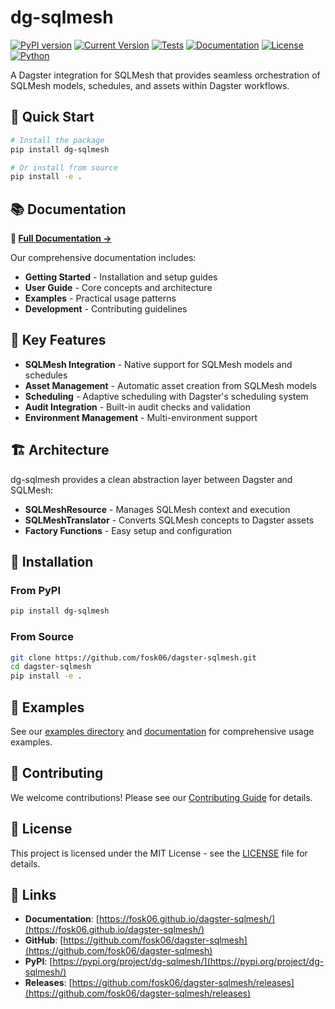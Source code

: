 # dg-sqlmesh

[![PyPI version](https://badge.fury.io/py/dg-sqlmesh.svg)](https://badge.fury.io/py/dg-sqlmesh)
[![Current Version](https://img.shields.io/badge/version-1.9.2-blue.svg)](https://github.com/fosk06/dagster-sqlmesh/releases)
[![Tests](https://github.com/fosk06/dagster-sqlmesh/workflows/Test%20&%20Quality/badge.svg)](https://github.com/fosk06/dagster-sqlmesh/actions)
[![Documentation](https://img.shields.io/badge/docs-GitHub%20Pages-blue.svg)](https://fosk06.github.io/dagster-sqlmesh/)
[![License](https://img.shields.io/badge/license-MIT-green.svg)](LICENSE)
[![Python](https://img.shields.io/badge/python-3.11%2B-blue.svg)](https://www.python.org/)

A Dagster integration for SQLMesh that provides seamless orchestration of SQLMesh models, schedules, and assets within Dagster workflows.

## 🚀 Quick Start

```bash
# Install the package
pip install dg-sqlmesh

# Or install from source
pip install -e .
```

## 📚 Documentation

**📖 [Full Documentation →](https://fosk06.github.io/dagster-sqlmesh/)**

Our comprehensive documentation includes:

- **Getting Started** - Installation and setup guides
- **User Guide** - Core concepts and architecture
- **Examples** - Practical usage patterns
- **Development** - Contributing guidelines

## 🎯 Key Features

- **SQLMesh Integration** - Native support for SQLMesh models and schedules
- **Asset Management** - Automatic asset creation from SQLMesh models
- **Scheduling** - Adaptive scheduling with Dagster's scheduling system
- **Audit Integration** - Built-in audit checks and validation
- **Environment Management** - Multi-environment support

## 🏗️ Architecture

dg-sqlmesh provides a clean abstraction layer between Dagster and SQLMesh:

- **SQLMeshResource** - Manages SQLMesh context and execution
- **SQLMeshTranslator** - Converts SQLMesh concepts to Dagster assets
- **Factory Functions** - Easy setup and configuration

## 🔧 Installation

### From PyPI

```bash
pip install dg-sqlmesh
```

### From Source

```bash
git clone https://github.com/fosk06/dagster-sqlmesh.git
cd dagster-sqlmesh
pip install -e .
```

## 📖 Examples

See our [examples directory](examples/) and [documentation](https://fosk06.github.io/dagster-sqlmesh/) for comprehensive usage examples.

## 🤝 Contributing

We welcome contributions! Please see our [Contributing Guide](https://fosk06.github.io/dagster-sqlmesh/development/contributing/) for details.

## 📄 License

This project is licensed under the MIT License - see the [LICENSE](LICENSE) file for details.

## 🔗 Links

- **Documentation**: [https://fosk06.github.io/dagster-sqlmesh/](https://fosk06.github.io/dagster-sqlmesh/)
- **GitHub**: [https://github.com/fosk06/dagster-sqlmesh](https://github.com/fosk06/dagster-sqlmesh)
- **PyPI**: [https://pypi.org/project/dg-sqlmesh/](https://pypi.org/project/dg-sqlmesh/)
- **Releases**: [https://github.com/fosk06/dagster-sqlmesh/releases](https://github.com/fosk06/dagster-sqlmesh/releases)
